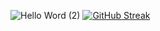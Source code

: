 ![Hello Word (2)](https://github.com/user-attachments/assets/b27d883e-6766-4d80-9909-8b4fb789725d)
[![GitHub Streak](https://github-readme-streak-stats.herokuapp.com?user=DMendes7&theme=dark&hide_border=true&locale=pt_BR&date_format=j%2Fn%5B%2FY%5D&mode=weekly)](https://git.io/streak-stats)
